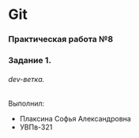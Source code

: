 # Git
### Практическая работа №8
### Задание 1.
###### dev-ветка.
###### <Sufuuu>
Выполнил:
* Плаксина Софья Александровна
* УВПв-321
